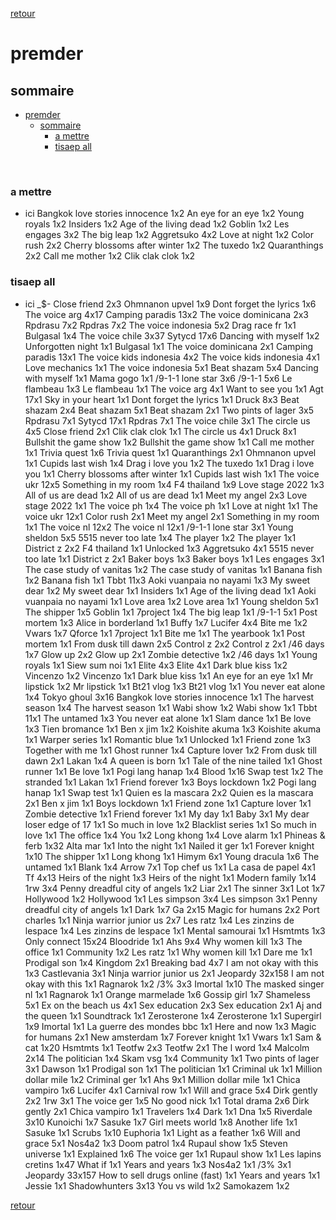 [retour](./../index.html)

# premder

## sommaire
- [premder](#premder)
  - [sommaire](#sommaire)
    - [a mettre](#a-mettre)
    - [tisaep all](#tisaep-all)


<div style="page-break-after: always; visibility: hidden"> 
\pagebreak 
</div>

### a mettre
* ici 
Bangkok love stories innocence 1x2
An eye for an eye 1x2
Young royals 1x2
Insiders 1x2
Age of the living dead 1x2
Goblin 1x2
Les engages 3x2
The big leap 1x2
Aggretsuko 4x2
Love at night 1x2
Color rush 2x2
Cherry blossoms after winter 1x2
The tuxedo 1x2
Quaranthings 2x2
Call me mother 1x2
Clik clak clok 1x2

### tisaep all
* ici
_$-
Close friend 2x3
Ohmnanon upvel 1x9
Dont forget the lyrics 1x6
The voice arg 4x17
Camping paradis 13x2
The voice dominicana 2x3
Rpdrasu 7x2
Rpdras 7x2
The voice indonesia 5x2
Drag race fr 1x1
Bulgasal 1x4
The voice chile 3x37
Sytycd 17x6
Dancing with myself 1x2
Unforgotten night 1x1
Bulgasal 1x1
The voice dominicana 2x1
Camping paradis 13x1
The voice kids indonesia 4x2
The voice kids indonesia 4x1
Love mechanics 1x1
The voice indonesia 5x1
Beat shazam 5x4
Dancing with myself 1x1
Mama gogo 1x1
/9-1-1 lone star 3x6
/9-1-1 5x6
Le flambeau 1x3
Le flambeau 1x1
The voice arg 4x1
Want to see you 1x1
Agt 17x1
Sky in your heart 1x1
Dont forget the lyrics 1x1
Druck 8x3
Beat shazam 2x4
Beat shazam 5x1
Beat shazam 2x1
Two pints of lager 3x5
Rpdrasu 7x1
Sytycd 17x1
Rpdras 7x1
The voice chile 3x1
The circle us 4x5
Close friend 2x1
Clik clak clok 1x1
The circle us 4x1
Druck 8x1
Bullshit the game show 1x2
Bullshit the game show 1x1
Call me mother 1x1
Trivia quest 1x6
Trivia quest 1x1
Quaranthings 2x1
Ohmnanon upvel 1x1
Cupids last wish 1x4
Drag i love you 1x2
The tuxedo 1x1
Drag i love you 1x1
Cherry blossoms after winter 1x1
Cupids last wish 1x1
The voice ukr 12x5
Something in my room 1x4
F4 thailand 1x9
Love stage 2022 1x3
All of us are dead 1x2
All of us are dead 1x1
Meet my angel 2x3
Love stage 2022 1x1
The voice ph 1x4
The voice ph 1x1
Love at night 1x1
The voice ukr 12x1
Color rush 2x1
Meet my angel 2x1
Something in my room 1x1
The voice nl 12x2
The voice nl 12x1
/9-1-1 lone star 3x1
Young sheldon 5x5
5515 never too late 1x4
The player 1x2
The player 1x1
District z 2x2
F4 thailand 1x1
Unlocked 1x3
Aggretsuko 4x1
5515 never too late 1x1
District z 2x1
Baker boys 1x3
Baker boys 1x1
Les engages 3x1
The case study of vanitas 1x2
The case study of vanitas 1x1
Banana fish 1x2
Banana fish 1x1
Tbbt 11x3
Aoki vuanpaia no nayami 1x3
My sweet dear 1x2
My sweet dear 1x1
Insiders 1x1
Age of the living dead 1x1
Aoki vuanpaia no nayami 1x1
Love area 1x2
Love area 1x1
Young sheldon 5x1
The shipper 1x5
Goblin 1x1
7project 1x4
The big leap 1x1
/9-1-1 5x1
Post mortem 1x3
Alice in borderland 1x1
Buffy 1x7
Lucifer 4x4
Bite me 1x2
Vwars 1x7
Qforce 1x1
7project 1x1
Bite me 1x1
The yearbook 1x1
Post mortem 1x1
From dusk till dawn 2x5
Control z 2x2
Control z 2x1
/46 days 1x7
Glow up 2x2
Glow up 2x1
Zombie detective 1x2
/46 days 1x1
Young royals 1x1
Siew sum noi 1x1
Elite 4x3
Elite 4x1
Dark blue kiss 1x2
Vincenzo 1x2
Vincenzo 1x1
Dark blue kiss 1x1
An eye for an eye 1x1
Mr lipstick 1x2
Mr lipstick 1x1
Bt21 vlog 1x3
Bt21 vlog 1x1
You never eat alone 1x4
Tokyo ghoul 3x16
Bangkok love stories innocence 1x1
The harvest season 1x4
The harvest season 1x1
Wabi show 1x2
Wabi show 1x1
Tbbt 11x1
The untamed 1x3
You never eat alone 1x1
Slam dance 1x1
Be love 1x3
Tien bromance 1x1
Ben x jim 1x2
Koishite akuma 1x3
Koishite akuma 1x1
Warper series 1x1
Romantic blue 1x1
Unlocked 1x1
Friend zone 1x3
Together with me 1x1
Ghost runner 1x4
Capture lover 1x2
From dusk till dawn 2x1
Lakan 1x4
A queen is born 1x1
Tale of the nine tailed 1x1
Ghost runner 1x1
Be love 1x1
Pogi lang hanap 1x4
Blood 1x16
Swap test 1x2
The stranded 1x1
Lakan 1x1
Friend forever 1x3
Boys lockdown 1x2
Pogi lang hanap 1x1
Swap test 1x1
Quien es la mascara 2x2
Quien es la mascara 2x1
Ben x jim 1x1
Boys lockdown 1x1
Friend zone 1x1
Capture lover 1x1
Zombie detective 1x1
Friend forever 1x1
My day 1x1
Baby 3x1
My dear loser edge of 17 1x1
So much in love 1x2
Blacklist series 1x1
So much in love 1x1
The office 1x4
You 1x2
Long khong 1x4
Love alarm 1x1
Phineas & ferb 1x32
Alta mar 1x1
Into the night 1x1
Nailed it ger 1x1
Forever knight 1x10
The shipper 1x1
Long khong 1x1
Himym 6x1
Young dracula 1x6
The untamed 1x1
Blank 1x4
Arrow 7x1
Top chef us 1x1
La casa de papel 4x1
Tf 4x13
Heirs of the night 1x3
Heirs of the night 1x1
Modern family 1x14
1rw 3x4
Penny dreadful city of angels 1x2
Liar 2x1
The sinner 3x1
Lot 1x7
Hollywood 1x2
Hollywood 1x1
Les simpson 3x4
Les simpson 3x1
Penny dreadful city of angels 1x1
Dark 1x7
Ga 2x15
Magic for humans 2x2
Port charles 1x1
Ninja warrior junior us 2x7
Les ratz 1x4
Les zinzins de lespace 1x4
Les zinzins de lespace 1x1
Mental samourai 1x1
Hsmtmts 1x3
Only connect 15x24
Bloodride 1x1
Ahs 9x4
Why women kill 1x3
The office 1x1
Community 1x2
Les ratz 1x1
Why women kill 1x1
Dare me 1x1
Prodigal son 1x4
Kingdom 2x1
Breaking bad 4x7
I am not okay with this 1x3
Castlevania 3x1
Ninja warrior junior us 2x1
Jeopardy 32x158
I am not okay with this 1x1
Ragnarok 1x2
/3% 3x3
Imortal 1x10
The masked singer nl 1x1
Ragnarok 1x1
Orange marmelade 1x6
Gossip girl 1x7
Shameless 5x1
Ex on the beach us 4x1
Sex education 2x3
Sex education 2x1
Aj and the queen 1x1
Soundtrack 1x1
Zerosterone 1x4
Zerosterone 1x1
Supergirl 1x9
Imortal 1x1
La guerre des mondes bbc 1x1
Here and now 1x3
Magic for humans 2x1
New amsterdam 1x7
Forever knight 1x1
Vwars 1x1
Sam & cat 1x20
Hsmtmts 1x1
Teotfw 2x3
Teotfw 2x1
The l word 1x4
Malcolm 2x14
The politician 1x4
Skam vsg 1x4
Community 1x1
Two pints of lager 3x1
Dawson 1x1
Prodigal son 1x1
The politician 1x1
Criminal uk 1x1
Million dollar mile 1x2
Criminal ger 1x1
Ahs 9x1
Million dollar mile 1x1
Chica vampiro 1x6
Lucifer 4x1
Carnival row 1x1
Will and grace 5x4
Dirk gently 2x2
1rw 3x1
The voice ger 1x5
No good nick 1x1
Total drama 2x6
Dirk gently 2x1
Chica vampiro 1x1
Travelers 1x4
Dark 1x1
Dna 1x5
Riverdale 3x10
Kunoichi 1x7
Sasuke 1x7
Girl meets world 1x8
Another life 1x1
Sasuke 1x1
Scrubs 1x10
Euphoria 1x1
Light as a feather 1x6
Will and grace 5x1
Nos4a2 1x3
Doom patrol 1x4
Rupaul show 1x5
Steven universe 1x1
Explained 1x6
The voice ger 1x1
Rupaul show 1x1
Les lapins cretins 1x47
What if 1x1
Years and years 1x3
Nos4a2 1x1
/3% 3x1
Jeopardy 33x157
How to sell drugs online (fast) 1x1
Years and years 1x1
Jessie 1x1
Shadowhunters 3x13
You vs wild 1x2
Samokazem 1x2

[retour](./../index.html)